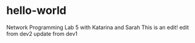 # hello-world
Network Programming Lab 5 with Katarina and Sarah
This is an edit!
edit from dev2
update from dev1
